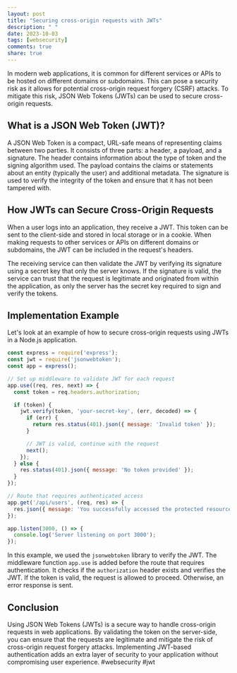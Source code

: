 ```yaml
---
layout: post
title: "Securing cross-origin requests with JWTs"
description: " "
date: 2023-10-03
tags: [websecurity]
comments: true
share: true
---
```


In modern web applications, it is common for different services or APIs to be hosted on different domains or subdomains. This can pose a security risk as it allows for potential cross-origin request forgery (CSRF) attacks. To mitigate this risk, JSON Web Tokens (JWTs) can be used to secure cross-origin requests.

## What is a JSON Web Token (JWT)?

A JSON Web Token is a compact, URL-safe means of representing claims between two parties. It consists of three parts: a header, a payload, and a signature. The header contains information about the type of token and the signing algorithm used. The payload contains the claims or statements about an entity (typically the user) and additional metadata. The signature is used to verify the integrity of the token and ensure that it has not been tampered with.

## How JWTs can Secure Cross-Origin Requests

When a user logs into an application, they receive a JWT. This token can be sent to the client-side and stored in local storage or in a cookie. When making requests to other services or APIs on different domains or subdomains, the JWT can be included in the request's headers. 

The receiving service can then validate the JWT by verifying its signature using a secret key that only the server knows. If the signature is valid, the service can trust that the request is legitimate and originated from within the application, as only the server has the secret key required to sign and verify the tokens.

## Implementation Example

Let's look at an example of how to secure cross-origin requests using JWTs in a Node.js application.

```javascript
const express = require('express');
const jwt = require('jsonwebtoken');
const app = express();

// Set up middleware to validate JWT for each request
app.use((req, res, next) => {
  const token = req.headers.authorization;

  if (token) {
    jwt.verify(token, 'your-secret-key', (err, decoded) => {
      if (err) {
        return res.status(401).json({ message: 'Invalid token' });
      }

      // JWT is valid, continue with the request
      next();
    });
  } else {
    res.status(401).json({ message: 'No token provided' });
  }
});

// Route that requires authenticated access
app.get('/api/users', (req, res) => {
  res.json({ message: 'You successfully accessed the protected resource' });
});

app.listen(3000, () => {
  console.log('Server listening on port 3000');
});
```

In this example, we used the `jsonwebtoken` library to verify the JWT. The middleware function `app.use` is added before the route that requires authentication. It checks if the `authorization` header exists and verifies the JWT. If the token is valid, the request is allowed to proceed. Otherwise, an error response is sent.

## Conclusion

Using JSON Web Tokens (JWTs) is a secure way to handle cross-origin requests in web applications. By validating the token on the server-side, you can ensure that the requests are legitimate and mitigate the risk of cross-origin request forgery attacks. Implementing JWT-based authentication adds an extra layer of security to your application without compromising user experience. #websecurity #jwt